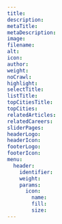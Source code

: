 ```yaml
---
title:
description:
metaTitle:
metaDescription:
image:
filename:
alt:
icon:
author:
weight:
noCrawl:
highlight:
selectTitle:
listTitle:
topCitiesTitle:
topCities:
relatedArticles:
relatedCareers:
sliderPages:
headerLogo:
headerIcon:
footerLogo:
footerIcon:
menu:
  header:
    identifier:
    weight:
    params:
      icon:
        name:
        fill:
        size:
---
```

